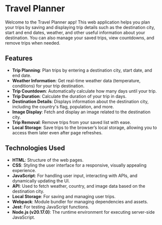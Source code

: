 # Travel Planner

Welcome to the Travel Planner app! This web application helps you plan your trips by saving and displaying trip details such as the destination city, start and end dates, weather, and other useful information about your destination. You can also manage your saved trips, view countdowns, and remove trips when needed.

## Features

- **Trip Planning**: Plan trips by entering a destination city, start date, and end date.
- **Weather Information**: Get real-time weather data (temperature, conditions) for your trip destination.
- **Trip Countdown**: Automatically calculate how many days until your trip.
- **Trip Duration**: Calculate the duration of your trip in days.
- **Destination Details**: Displays information about the destination city, including the country's flag, population, and more.
- **Image Display**: Fetch and display an image related to the destination city.
- **Trip Removal**: Remove trips from your saved list with ease.
- **Local Storage**: Save trips to the browser’s local storage, allowing you to access them later even after page refreshes.

## Technologies Used

- **HTML**: Structure of the web pages.
- **CSS**: Styling the user interface for a responsive, visually appealing experience.
- **JavaScript**: For handling user input, interacting with APIs, and dynamically updating the UI.
- **API**: Used to fetch weather, country, and image data based on the destination city.
- **Local Storage**: For saving and managing user trips.
- **Webpack**: Module bundler for managing dependencies and assets.
- **Jest**: For testing JavaScript functions.
- **Node.js (v20.17.0)**: The runtime environment for executing server-side JavaScript.
